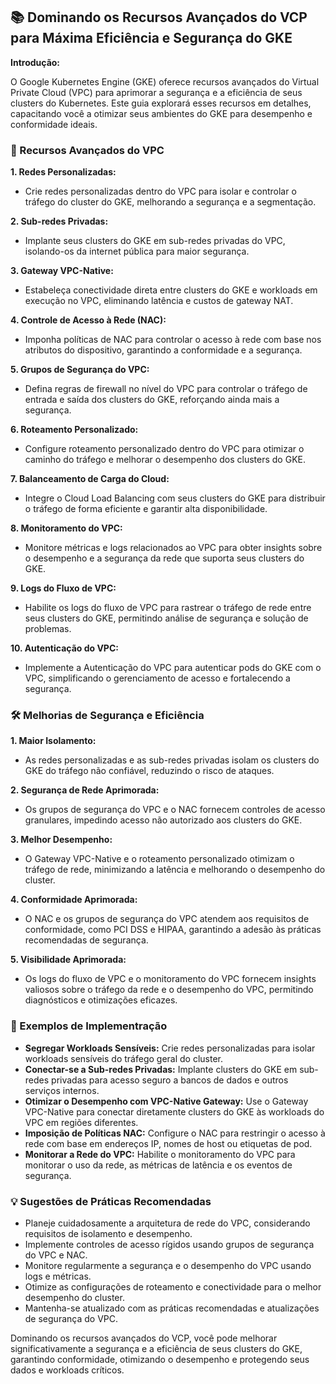 ## 📚 Dominando os Recursos Avançados do VCP para Máxima Eficiência e Segurança do GKE

**Introdução:**

O Google Kubernetes Engine (GKE) oferece recursos avançados do Virtual Private Cloud (VPC) para aprimorar a segurança e a eficiência de seus clusters do Kubernetes. Este guia explorará esses recursos em detalhes, capacitando você a otimizar seus ambientes do GKE para desempenho e conformidade ideais.

### 🌳 Recursos Avançados do VPC

**1. Redes Personalizadas:**

- Crie redes personalizadas dentro do VPC para isolar e controlar o tráfego do cluster do GKE, melhorando a segurança e a segmentação.

**2. Sub-redes Privadas:**

- Implante seus clusters do GKE em sub-redes privadas do VPC, isolando-os da internet pública para maior segurança.

**3. Gateway VPC-Native:**

- Estabeleça conectividade direta entre clusters do GKE e workloads em execução no VPC, eliminando latência e custos de gateway NAT.

**4. Controle de Acesso à Rede (NAC):**

- Imponha políticas de NAC para controlar o acesso à rede com base nos atributos do dispositivo, garantindo a conformidade e a segurança.

**5. Grupos de Segurança do VPC:**

- Defina regras de firewall no nível do VPC para controlar o tráfego de entrada e saída dos clusters do GKE, reforçando ainda mais a segurança.

**6. Roteamento Personalizado:**

- Configure roteamento personalizado dentro do VPC para otimizar o caminho do tráfego e melhorar o desempenho dos clusters do GKE.

**7. Balanceamento de Carga do Cloud:**

- Integre o Cloud Load Balancing com seus clusters do GKE para distribuir o tráfego de forma eficiente e garantir alta disponibilidade.

**8. Monitoramento do VPC:**

- Monitore métricas e logs relacionados ao VPC para obter insights sobre o desempenho e a segurança da rede que suporta seus clusters do GKE.

**9. Logs do Fluxo de VPC:**

- Habilite os logs do fluxo de VPC para rastrear o tráfego de rede entre seus clusters do GKE, permitindo análise de segurança e solução de problemas.

**10. Autenticação do VPC:**

- Implemente a Autenticação do VPC para autenticar pods do GKE com o VPC, simplificando o gerenciamento de acesso e fortalecendo a segurança.

### 🛠 Melhorias de Segurança e Eficiência

**1. Maior Isolamento:**

- As redes personalizadas e as sub-redes privadas isolam os clusters do GKE do tráfego não confiável, reduzindo o risco de ataques.

**2. Segurança de Rede Aprimorada:**

- Os grupos de segurança do VPC e o NAC fornecem controles de acesso granulares, impedindo acesso não autorizado aos clusters do GKE.

**3. Melhor Desempenho:**

- O Gateway VPC-Native e o roteamento personalizado otimizam o tráfego de rede, minimizando a latência e melhorando o desempenho do cluster.

**4. Conformidade Aprimorada:**

- O NAC e os grupos de segurança do VPC atendem aos requisitos de conformidade, como PCI DSS e HIPAA, garantindo a adesão às práticas recomendadas de segurança.

**5. Visibilidade Aprimorada:**

- Os logs do fluxo de VPC e o monitoramento do VPC fornecem insights valiosos sobre o tráfego da rede e o desempenho do VPC, permitindo diagnósticos e otimizações eficazes.

### 📝 Exemplos de Implementração

- **Segregar Workloads Sensíveis:** Crie redes personalizadas para isolar workloads sensíveis do tráfego geral do cluster.
- **Conectar-se a Sub-redes Privadas:** Implante clusters do GKE em sub-redes privadas para acesso seguro a bancos de dados e outros serviços internos.
- **Otimizar o Desempenho com VPC-Native Gateway:** Use o Gateway VPC-Native para conectar diretamente clusters do GKE às workloads do VPC em regiões diferentes.
- **Imposição de Políticas NAC:** Configure o NAC para restringir o acesso à rede com base em endereços IP, nomes de host ou etiquetas de pod.
- **Monitorar a Rede do VPC:** Habilite o monitoramento do VPC para monitorar o uso da rede, as métricas de latência e os eventos de segurança.

### 💡 Sugestões de Práticas Recomendadas

- Planeje cuidadosamente a arquitetura de rede do VPC, considerando requisitos de isolamento e desempenho.
- Implemente controles de acesso rígidos usando grupos de segurança do VPC e NAC.
- Monitore regularmente a segurança e o desempenho do VPC usando logs e métricas.
- Otimize as configurações de roteamento e conectividade para o melhor desempenho do cluster.
- Mantenha-se atualizado com as práticas recomendadas e atualizações de segurança do VPC.

Dominando os recursos avançados do VCP, você pode melhorar significativamente a segurança e a eficiência de seus clusters do GKE, garantindo conformidade, otimizando o desempenho e protegendo seus dados e workloads críticos.